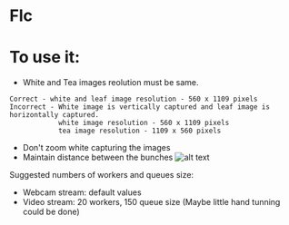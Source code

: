 # Flc

# To use it:
- White and Tea images reolution must be same.
```
Correct - white and leaf image resolution - 560 x 1109 pixels
Incorrect - White image is vertically captured and leaf image is horizontally captured.
            white image resolution - 560 x 1109 pixels
            tea image resolution - 1109 x 560 pixels
```
- Don't zoom white capturing the images
- Maintain distance between the bunches
![alt text](blob:https://web.whatsapp.com/778c9a87-7d53-46b7-8691-2b0ed3059086)

Suggested numbers of workers and queues size:

- Webcam stream: default values
- Video stream: 20 workers, 150 queue size (Maybe little hand tunning could be done)
